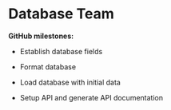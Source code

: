 # Database Team

**GitHub milestones:**

- Establish database fields

- Format database

- Load database with initial data

- Setup API and generate API documentation
